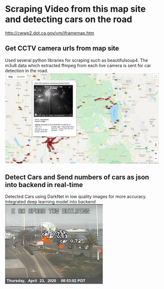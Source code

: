 # Scraping Video from this map site and detecting cars on the road
http://cwwp2.dot.ca.gov/vm/iframemap.htm

## Get CCTV camera urls from map site
Used several python libraries for scraping such as beautifulsoup4.
The m3u8 data which extracted ffmpeg from each live camera is sent for car detection in the road.
<img src="./assets/map.png?raw=true">

## Detect Cars and Send numbers of cars as json into backend in real-time
Detected Cars using DarkNet in low quality images for more accuracy.
Integrated deep learning model into backend
<img src="./assets/1.jpg?raw=true">
